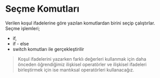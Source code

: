 # Seçme Komutları
Verilen koşul ifadelerine göre yazılan komutlardan birini seçip çalıştırlar. Seçme işlemleri;
- if,
- if - else
- switch  komutları ile gerçekleştirilir

> Koşul ifadelerini yazarken farklı değerleri kullanmak için daha önceden öğrendiğimiz ilişkisel operatörler ve ilişkisel ifadeleri birleştirmek için ise mantıksal
operatörleri kullanacağız.
